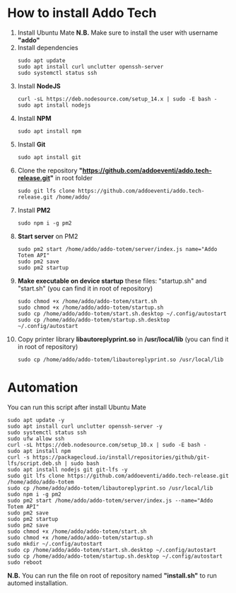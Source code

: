 # How to install Addo Tech
1. Install Ubuntu Mate
    **N.B.** Make sure to install the user with username **"addo"**
2. Install dependencies
    ```
    sudo apt update
    sudo apt install curl unclutter openssh-server
    sudo systemctl status ssh
    ```
2. Install **NodeJS**
    ```
    curl -sL https://deb.nodesource.com/setup_14.x | sudo -E bash -
    sudo apt install nodejs
    ```
3. Install **NPM**
    ```
    sudo apt install npm
    ```
4. Install **Git**
    ```
    sudo apt install git
    ```
5. Clone the repository **"https://github.com/addoeventi/addo.tech-release.git"** in root folder
    ```
    sudo git lfs clone https://github.com/addoeventi/addo.tech-release.git /home/addo/
    ````
6. Install **PM2** 
    ```
    sudo npm i -g pm2
    ````
7. **Start server** on PM2
    ```
    sudo pm2 start /home/addo/addo-totem/server/index.js name="Addo Totem API"
    sudo pm2 save
    sudo pm2 startup
    ```
8. **Make executable on device startup** these files: "startup.sh" and "start.sh" 
    (you can find it in root of repository)
    ```
    sudo chmod +x /home/addo/addo-totem/start.sh
    sudo chmod +x /home/addo/addo-totem/startup.sh
    sudo cp /home/addo/addo-totem/start.sh.desktop ~/.config/autostart
    sudo cp /home/addo/addo-totem/startup.sh.desktop ~/.config/autostart
    ```
9. Copy printer library **libautoreplyprint.so** in **/usr/local/lib** 
    (you can find it in root of repository)
    ```
    sudo cp /home/addo/addo-totem/libautoreplyprint.so /usr/local/lib
    ```

# Automation
You can run this script after install Ubuntu Mate
```
sudo apt update -y
sudo apt install curl unclutter openssh-server -y
sudo systemctl status ssh
sudo ufw allow ssh
curl -sL https://deb.nodesource.com/setup_10.x | sudo -E bash -
sudo apt install npm
curl -s https://packagecloud.io/install/repositories/github/git-lfs/script.deb.sh | sudo bash
sudo apt install nodejs git git-lfs -y
sudo git lfs clone https://github.com/addoeventi/addo.tech-release.git /home/addo/addo-totem
sudo cp /home/addo/addo-totem/libautoreplyprint.so /usr/local/lib
sudo npm i -g pm2
sudo pm2 start /home/addo/addo-totem/server/index.js --name="Addo Totem API"
sudo pm2 save
sudo pm2 startup
sudo pm2 save
sudo chmod +x /home/addo/addo-totem/start.sh
sudo chmod +x /home/addo/addo-totem/startup.sh
sudo mkdir ~/.config/autostart
sudo cp /home/addo/addo-totem/start.sh.desktop ~/.config/autostart
sudo cp /home/addo/addo-totem/startup.sh.desktop ~/.config/autostart
sudo reboot
```

**N.B.** You can run the file on root of repository named **"install.sh"** to run automed installation.
